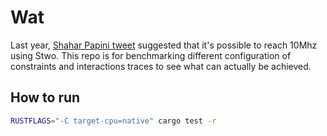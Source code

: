 # Wat

Last year, [Shahar Papini tweet](https://x.com/PapiniShahar/status/1831402791400812624) suggested that it's possible to reach 10Mhz using Stwo. This repo is for benchmarking different configuration of constraints and interactions traces to see what can actually be achieved.

## How to run

```bash
RUSTFLAGS="-C target-cpu=native" cargo test -r
```
